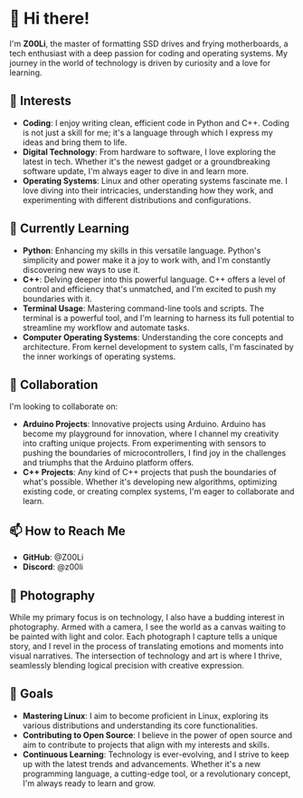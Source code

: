 # 👋 Hi there!
I'm **Z00Li**, the master of formatting SSD drives and frying motherboards, a tech enthusiast with a deep passion for coding and operating systems. My journey in the world of technology is driven by curiosity and a love for learning.


## 👀 Interests
- **Coding**: I enjoy writing clean, efficient code in Python and C++. Coding is not just a skill for me; it's a language through which I express my ideas and bring them to life.
- **Digital Technology**: From hardware to software, I love exploring the latest in tech. Whether it's the newest gadget or a groundbreaking software update, I'm always eager to dive in and learn more.
- **Operating Systems**: Linux and other operating systems fascinate me. I love diving into their intricacies, understanding how they work, and experimenting with different distributions and configurations.


## 🌱 Currently Learning
- **Python**: Enhancing my skills in this versatile language. Python's simplicity and power make it a joy to work with, and I'm constantly discovering new ways to use it.
- **C++**: Delving deeper into this powerful language. C++ offers a level of control and efficiency that's unmatched, and I'm excited to push my boundaries with it.
- **Terminal Usage**: Mastering command-line tools and scripts. The terminal is a powerful tool, and I'm learning to harness its full potential to streamline my workflow and automate tasks.
- **Computer Operating Systems**: Understanding the core concepts and architecture. From kernel development to system calls, I'm fascinated by the inner workings of operating systems.


## 💞️ Collaboration
I'm looking to collaborate on:
- **Arduino Projects**: Innovative projects using Arduino. Arduino has become my playground for innovation, where I channel my creativity into crafting unique projects. From experimenting with sensors to pushing the boundaries of microcontrollers, I find joy in the challenges and triumphs that the Arduino platform offers.
- **C++ Projects**: Any kind of C++ projects that push the boundaries of what's possible. Whether it's developing new algorithms, optimizing existing code, or creating complex systems, I'm eager to collaborate and learn.


## 📫 How to Reach Me
- **GitHub**: @Z00Li
- **Discord**: @z00li


## 📸 Photography
While my primary focus is on technology, I also have a budding interest in photography. Armed with a camera, I see the world as a canvas waiting to be painted with light and color. Each photograph I capture tells a unique story, and I revel in the process of translating emotions and moments into visual narratives. The intersection of technology and art is where I thrive, seamlessly blending logical precision with creative expression.


## 🎯 Goals
- **Mastering Linux**: I aim to become proficient in Linux, exploring its various distributions and understanding its core functionalities.
- **Contributing to Open Source**: I believe in the power of open source and aim to contribute to projects that align with my interests and skills.
- **Continuous Learning**: Technology is ever-evolving, and I strive to keep up with the latest trends and advancements. Whether it's a new programming language, a cutting-edge tool, or a revolutionary concept, I'm always ready to learn and grow.
